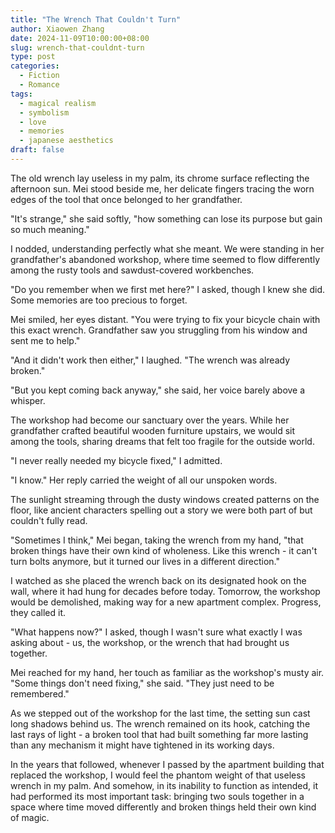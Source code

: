 ```yaml
---
title: "The Wrench That Couldn't Turn"
author: Xiaowen Zhang
date: 2024-11-09T10:00:00+08:00
slug: wrench-that-couldnt-turn
type: post
categories:
  - Fiction
  - Romance
tags:
  - magical realism
  - symbolism
  - love
  - memories
  - japanese aesthetics
draft: false
---
```


The old wrench lay useless in my palm, its chrome surface reflecting the afternoon sun. Mei stood beside me, her delicate fingers tracing the worn edges of the tool that once belonged to her grandfather.

"It's strange," she said softly, "how something can lose its purpose but gain so much meaning."

I nodded, understanding perfectly what she meant. We were standing in her grandfather's abandoned workshop, where time seemed to flow differently among the rusty tools and sawdust-covered workbenches.

"Do you remember when we first met here?" I asked, though I knew she did. Some memories are too precious to forget.

Mei smiled, her eyes distant. "You were trying to fix your bicycle chain with this exact wrench. Grandfather saw you struggling from his window and sent me to help."

"And it didn't work then either," I laughed. "The wrench was already broken."

"But you kept coming back anyway," she said, her voice barely above a whisper.

The workshop had become our sanctuary over the years. While her grandfather crafted beautiful wooden furniture upstairs, we would sit among the tools, sharing dreams that felt too fragile for the outside world.

"I never really needed my bicycle fixed," I admitted.

"I know." Her reply carried the weight of all our unspoken words.

The sunlight streaming through the dusty windows created patterns on the floor, like ancient characters spelling out a story we were both part of but couldn't fully read.

"Sometimes I think," Mei began, taking the wrench from my hand, "that broken things have their own kind of wholeness. Like this wrench - it can't turn bolts anymore, but it turned our lives in a different direction."

I watched as she placed the wrench back on its designated hook on the wall, where it had hung for decades before today. Tomorrow, the workshop would be demolished, making way for a new apartment complex. Progress, they called it.

"What happens now?" I asked, though I wasn't sure what exactly I was asking about - us, the workshop, or the wrench that had brought us together.

Mei reached for my hand, her touch as familiar as the workshop's musty air. "Some things don't need fixing," she said. "They just need to be remembered."

As we stepped out of the workshop for the last time, the setting sun cast long shadows behind us. The wrench remained on its hook, catching the last rays of light - a broken tool that had built something far more lasting than any mechanism it might have tightened in its working days.

In the years that followed, whenever I passed by the apartment building that replaced the workshop, I would feel the phantom weight of that useless wrench in my palm. And somehow, in its inability to function as intended, it had performed its most important task: bringing two souls together in a space where time moved differently and broken things held their own kind of magic.